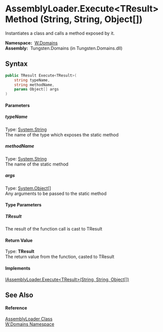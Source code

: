 AssemblyLoader.Execute&lt;TResult> Method (String, String, Object[])
====================================================================
  Instantiates a class and calls a method exposed by it.

  **Namespace:**  [W.Domains][1]  
  **Assembly:**  Tungsten.Domains (in Tungsten.Domains.dll)

Syntax
------

```csharp
public TResult Execute<TResult>(
	string typeName,
	string methodName,
	params Object[] args
)

```

#### Parameters

##### *typeName*
Type: [System.String][2]  
The name of the type which exposes the static method

##### *methodName*
Type: [System.String][2]  
The name of the static method

##### *args*
Type: [System.Object][3][]  
Any arguments to be passed to the static method

#### Type Parameters

##### *TResult*
The result of the function call is cast to TResult

#### Return Value
Type: **TResult**  
The return value from the function, casted to TResult
#### Implements
[IAssemblyLoader.Execute&lt;TResult>(String, String, Object[])][4]  


See Also
--------

#### Reference
[AssemblyLoader Class][5]  
[W.Domains Namespace][1]  

[1]: ../README.md
[2]: http://msdn.microsoft.com/en-us/library/s1wwdcbf
[3]: http://msdn.microsoft.com/en-us/library/e5kfa45b
[4]: ../IAssemblyLoader/Execute__1.md
[5]: README.md
[6]: ../../_icons/Help.png